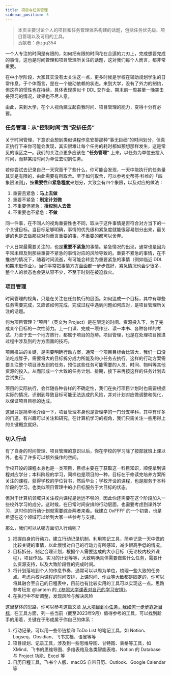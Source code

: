 ```yaml
---
title: 项目与任务管理
sidebar_position: 3
---
```


> 本页主要讨论个人的项目和任务管理体系构建的话题，包括任务优先级、项目管理以及可用的工具。  
贡献者：@zgq354

一个人专注的时间是有限的，如何把有限的时间花在合适的刀刃上，完成想要完成的事情，这也是时间管理和项目管理所关注的话题，这对我们每个人而言，都非常重要。

在中小学阶段，大家其实没有太关注这一点，更多时候是学校在辅助规划学生的日常作息，于个体而言，是在一个被动依赖的状态。来到大学，没有了外力的制约，但这样的惯性也在持续，具体表现类似卡 DDL 交作业、期末前一周甚至一晚突击~~复~~预习的情况，效果也不尽人意。

由此，来到大学，在个人视角建立起自我时间、项目管理的能力，变得十分有必要。

### 任务管理：从“控制时间”到“安排任务”

关于时间管理，下意识会想到类似课程作息安排那种“事无巨细”的时间划分，但真正执行下来你可能会发现，其实很难让每个任务的耗时都如预想那样发生，这是常见的误区之一。我们的关注点更多应该在 **“任务管理”** 上来，以任务为单位去投入时间，而非某段时间为单位去切割任务。

若你尝试去记录自己一天究竟干了些什么，你可能会发现，一天中能执行的任务量其实是有限的，由此需要有所取舍。至于如何取舍，可以参考史蒂芬·科维的「四象限法则」，按**重要性**和**紧急程度**来划分，大致会有四个象限，以及对应的做法：

1. 重要且紧急：**马上去做**
2. 重要不紧急：**制定计划做**
3. 不重要但紧急：**授权别人去做**
4. 不重要也不紧急：**不做**

同一件事，在不同人的视角重要性也不同，取决于这件事情是否符合对方当下的一个关键目标。当目标足够明确，事情的优先级和紧急度就能很容易划分出来，最关键的也是去做那些对你而言重要的事，不重要的都可以舍弃。

个人日常最需要关注的，也是**重要不紧急**的事情。紧急情况的出现，通常也是因为平常未顾及到那些重要不紧急的事情对应的风险导致的。重要不紧急的事情，在不推进的情况下，随着时间流逝，有可能会转变为重要紧急的事情（例如临近 DDL 和期末赶作业）。当你平常把事情方方面面都一步步做好，紧急情况也会少很多，整个人的状态也会更从容不少，不至于时刻在被迫救火。

### 项目管理

时间管理的视角，只是在关注在任务执行的层面。如何达成一个目标，其中有哪些任务需要完成，又应该如何完成，完成过程中遇到问题如何应对，是项目管理所关注的话题。

何为项目管理？“项目”（英文为 Project）是在限定的时间、资源投入下，为了完成某个目标的一次性努力。上一门课、完成一项作业、读一本书、各种各样的考试、乃至于去一个地方旅行，都属于项目的范畴。项目管理，也是在处理项目推进过程中涉及到的方方面面的技巧。

项目推进的关键，是需要明确行动方案，通常一个项目目标会比较大，我们一口没法吃成胖子，需要将大的目标拆分成力所能及的小任务去执行。这样的行动方案需要关注整个项目涉及到的任务，预估这些任务可能需要的人员、时间、物料等其他资源的投入。从而形成一个大致的任务计划、排期，接下来再按这样的任务计划去尝试执行。

项目的实际执行，会伴随各种各样的不确定性，我们在执行项目计划时也需要根据实际的情况，识别到导致目标可能无法达成的风险，并对计划对应做调整和优化，以保证项目目标的达成。

这里只是简单地介绍一下，项目管理本身也是管理学的一门分支学科，其中有许多的门道，有兴趣可以关注和研究。在计算机学习的视角，我们只需关注一些用得上的关键概念就好。

### 切入行动

有了自身的时间管理、项目管理的意识以后，你在学校的学习除了按部就班上课以外，也有了许多可以额外操作的空间。

学校开设的课程本身也是一类项目，目标主要在于获取这一科目知识，顺便拿到课程对应学分；本科阶段的学习，同样也是项目的一种，目标在于修读完培养方案所关注的课程，获得学校的学位背书，然后毕业；学校开设的课程，也是服务于本科阶段的学习。也类似项目管理中的小目标服务于大目标的状态。

但对于计算机领域只关注校内课程是远远不够的，因此你还需要在这个阶段加入一些校外学习的成分。这时候，在日常时间安排的行动层面，也需要考虑到课外学习，这时你的行动计划就需要综合两者来看。我建立 0xFFFF 的一个初衷，也是希望在这个领域可以给到大家一些参考与支撑。

那么，我们可以从哪方面切入行动呢？

1. 把握自身的行动力，建立行动记录机制，利用笔记工具，简单记录一天中做的比较关键的事情，以此慢慢对自己的行动力有所感知，减少眼高手低的情况。
2. 目标拆分，制定合理计划，根据个人需要达成的大小目标（无论校内校外课程），项目作品、实习的计划等等，大致明确具体需要做些什么任务，需要什么资源支持，以及大致阶段性的完成时间。
3. 将计划落地到个人的作息节奏，通常可以以周为单位，梳理一些大致的任务点。考虑内校内课程的时间安排，上课时间、作业等大致都是固定的，你可以将其融合至自己的日程表中，目前也有比较实用的工具可以实现这一点。思路参考坛友 @lantern 的[《参照大学课表对自己的学习安排》](https://0xffff.one/d/1214)。
4. 在执行中不断调整，发现风险与解决风险

这里整体的思路，你可以参考这篇文章 [从大项目到小任务，我如何一步步靠近目标](https://sspai.com/post/47443)，在工具方面，列一些当前（截至2023年9月）值得参考的工具，可以找到趁手的用着，关键在于形成属于你自己的体系：

1. 行动记录，可以用一些带链接和 ToDo List 的笔记工具，如 Notion、Logseq、Obsidian、飞书文档、语雀等等
2. 项目规划、记录工具，涉及到一些思维导图、甘特图、表格等工具，如 XMind、飞书的思维导图、多维表格及各类智能表格、Notion 的 Database 与 Project 功能、Excel 等
3. 日历日程工具，飞书个人版、macOS 自带日历、Outlook、Google Calendar 等
